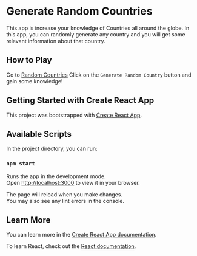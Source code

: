 # Generate Random Countries
This app is increase your knowledge of Countries all around the globe. In this app, you can randomly generate any country and you will get some relevant information about that country.

## How to Play
Go to [Random Countries](https://random-countries.vercel.app/)
Click on the `Generate Random Country` button and gain some knowledge!

## Getting Started with Create React App

This project was bootstrapped with [Create React App](https://github.com/facebook/create-react-app).

## Available Scripts

In the project directory, you can run:

### `npm start`

Runs the app in the development mode.\
Open [http://localhost:3000](http://localhost:3000) to view it in your browser.

The page will reload when you make changes.\
You may also see any lint errors in the console.

## Learn More

You can learn more in the [Create React App documentation](https://facebook.github.io/create-react-app/docs/getting-started).

To learn React, check out the [React documentation](https://reactjs.org/).
